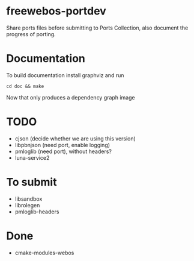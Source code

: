 freewebos-portdev
=================

Share ports files before submitting to Ports Collection, also document the
progress of porting. 

# Documentation
To build documentation install graphviz and run
```
cd doc && make
```
Now that only produces a dependency graph image

# TODO
+ cjson (decide whether we are using this version)
+ libpbnjson (need port, enable logging)
+ pmloglib (need port), without headers?
+ luna-service2

# To submit
+ libsandbox
+ librolegen
+ pmloglib-headers

# Done
+ cmake-modules-webos
